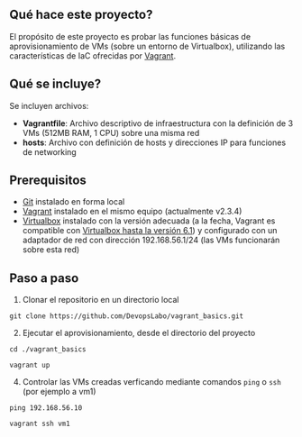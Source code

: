 ## Qué hace este proyecto?
El propósito de este proyecto es probar las funciones básicas de aprovisionamiento de VMs (sobre un entorno de Virtualbox), utilizando las características de IaC ofrecidas por [Vagrant](https://developer.hashicorp.com/vagrant/docs).

## Qué se incluye?
Se incluyen archivos:
- **Vagrantfile**: Archivo descriptivo de infraestructura con la definición de 3 VMs (512MB RAM, 1 CPU) sobre una misma red 
- **hosts**: Archivo con definición de hosts y direcciones IP para funciones de networking

## Prerequisitos
- [Git](https://git-scm.com/book/en/v2/Getting-Started-Installing-Git) instalado en forma local
- [Vagrant](https://developer.hashicorp.com/vagrant/downloads) instalado en el mismo equipo (actualmente v2.3.4)
- [Virtualbox](https://www.virtualbox.org/wiki/Downloads) instalado con la versión adecuada (a la fecha, Vagrant es compatible con [Virtualbox hasta la versión 6.1](https://developer.hashicorp.com/vagrant/docs/providers/virtualbox)) y configurado con un adaptador de red con dirección 192.168.56.1/24 (las VMs funcionarán sobre esta red)


## Paso a paso
1. Clonar el repositorio en un directorio local
```
git clone https://github.com/DevopsLabo/vagrant_basics.git
```

2. Ejecutar el aprovisionamiento, desde el directorio del proyecto
```
cd ./vagrant_basics
```
```
vagrant up
```

4. Controlar las VMs creadas verficando mediante comandos `ping` o `ssh` (por ejemplo a vm1)
```
ping 192.168.56.10
```
```
vagrant ssh vm1
```